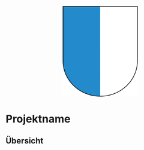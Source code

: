 <div align="center">
  <img src="./ReadMeImages/Wappen_Luzern_matt.jpeg" alt="Luzern" width="200"/>
</div>

# Projektname

## Übersicht
